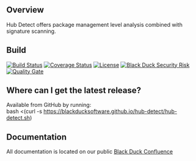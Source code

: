 ## Overview ##
Hub Detect offers package management level analysis combined with signature scanning.

## Build ##

[![Build Status](https://travis-ci.org/blackducksoftware/hub-gradle-plugin.svg?branch=master)](https://travis-ci.org/blackducksoftware/hub-detect)
[![Coverage Status](https://coveralls.io/repos/github/blackducksoftware/hub-detect/badge.svg?branch=master)](https://coveralls.io/github/blackducksoftware/hub-detect?branch=master)
[![License](https://img.shields.io/badge/License-Apache%202.0-blue.svg)](https://opensource.org/licenses/Apache-2.0) [![Black Duck Security Risk](https://copilot.blackducksoftware.com/github/repos/blackducksoftware/hub-detect/branches/master/badge-risk.svg)](https://copilot.blackducksoftware.com/github/repos/blackducksoftware/hub-detect/branches/master)
[![Quality Gate](https://sonarcloud.io/api/project_badges/measure?project=com.blackducksoftware.integration%3Ahub-detect&metric=alert_status)](https://sonarcloud.io/dashboard?id=com.blackducksoftware.integration%3Ahub-detect)

## Where can I get the latest release? ##
Available from GitHub by running:  
bash <(curl -s https://blackducksoftware.github.io/hub-detect/hub-detect.sh)

## Documentation

All documentation is located on our public [Black Duck Confluence](https://blackducksoftware.atlassian.net/wiki/spaces/INTDOCS/pages/49131875/Hub+Detect)

